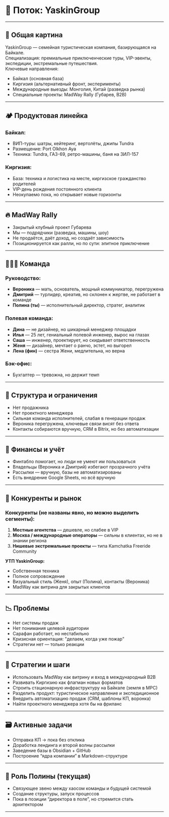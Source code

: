
# 📂 Поток: YaskinGroup

---

## 🧭 Общая картина

YaskinGroup — семейная туристическая компания, базирующаяся на Байкале.  
Специализация: премиальные приключенческие туры, VIP-эвенты, экспедиции, экстремальные путешествия.  
Ключевые направления:
- Байкал (основная база)
- Киргизия (альтернативный фронт, эксперименты)
- Международные выезды: Монголия, Китай (разведка рынка)
- Специальные проекты: MadWay Rally (Губарев, B2B)

---

## 🏕️ Продуктовая линейка

### Байкал:
- ВИП-туры: шатры, кейтеринг, вертолёты, джипы Tundra
- Размещение: Port Olkhon Aya
- Техника: Tundra, ГАЗ-69, ретро-машины, баня на ЗИЛ-157

### Киргизия:
- База: техника и логистика на месте, киргизское гражданство родителей
- VIP-день рождения постоянного клиента
- Неокупаемо пока, но открывает новые горизонты

---

## 🔥 MadWay Rally

- Закрытый клубный проект Губарева
- Мы — подрядчики (разведка, машины, шоу)
- Не продаётся, даёт доход, но создаёт зависимость
- Позиционируется как ралли, но по сути: элитное приключение

---

## 🧑‍🤝‍🧑 Команда

### Руководство:
- **Вероника** — мать, основатель, мощный коммуникатор, перегружена
- **Дмитрий** — турлидер, креатив, но склонен к жертве, не работает в команде
- **Полина (ты)** — исполнительный директор, стратег, аналитик

### Полевая команда:
- **Дина** — не дизайнер, но шикарный менеджер площадки
- **Илья** — 25 лет, гениальный полевой инженер, вырос на глазах
- **Саша** — инженер, проектирует, но скидывает ответственность
- **Женя** — дизайнер, мечтает о ранчо, эстет, но выгорел
- **Лена (фин)** — сестра Жени, медлительна, но верна

### Бэк-офис:
- Бухгалтер — тревожна, но держит темп

---

## 🧱 Структура и ограничения

- Нет продажника
- Нет проектного менеджера
- Сильная команда исполнителей, слабая в генерации продаж
- Вероника перегружена, ключевые связи висят без ответа
- Контакты собираются вручную, CRM в Bitrix, но без автоматизации

---

## 🧾 Финансы и учёт

- Финтабло помогает, но люди не умеют им пользоваться
- Владельцы (Вероника и Дмитрий) избегают прозрачного учёта
- Рассылки — вручную, базы не автоматизированы
- Есть внедрение Google Sheets, но всё вручную

---

## 🧠 Конкуренты и рынок

### Конкуренты (не названы явно, но можно выделить сегменты):
1. **Местные агентства** — дешевле, но слабее в VIP
2. **Москва / международные операторы** — сильны в клиентах, но не в знании региона
3. **Нишевые экстремальные проекты** — типа Kamchatka Freeride Community

**УТП YaskinGroup:**
- Собственная техника
- Полное сопровождение
- Визуальный стиль (Женя), опыт (Полина), контакты (Вероника)
- MadWay как витрина для закрытых клиентов

---

## 📉 Проблемы

- Нет системы продаж
- Нет понимания целевой аудитории
- Сарафан работает, но нестабильно
- Кризисная ориентация: "делаем, когда уже пожар"
- Стратегии нет — только реакции

---

## 🚀 Стратегии и шаги

- Использовать MadWay как витрину и вход в международный B2B
- Развивать Киргизию как флагман новых форматов
- Строить стационарную инфраструктуру на Байкале (земля в МРС)
- Разделить продукт: туристическое направление и экспедиционное
- Внедрить автоматизацию продаж (CRM, шаблоны КП, воронка)
- Найти проектного менеджера хотя бы на фриланс

---

## 🗃️ Активные задачи

- Отправка КП → пока без отклика
- Доработка лендинга и второй волны рассылки
- Заведение базы в Obsidian + GitHub
- Построение “ядра компании” в Markdown-структуре

---

## 🧭 Роль Полины (текущая)
- Связующее звено между хаосом команды и будущей системой
- Создание структуры, запуск процессов
- Пока в позиции “директора в поле”, но стремится стать архитектором

---
